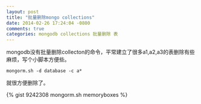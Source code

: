 ```yaml
---
layout: post
title: "批量删除mongo collections"
date: 2014-02-26 17:24:04 -0800
comments: true
categories: mongodb collections 批量删除 表
---
```


mongodb没有批量删除collecton的命令，平常建立了很多a1,a2,a3的表删除有些麻烦，写个小脚本方便些。

    mongorm.sh -d database -c a*

就很方便删除了。

{% gist 9242308 mongorm.sh memoryboxes %}

